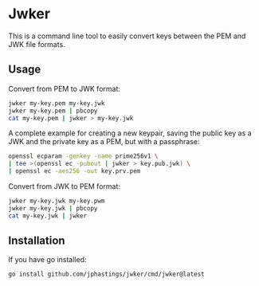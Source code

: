 # Jwker

This is a command line tool to easily convert keys between the PEM and JWK file formats.

## Usage

Convert from PEM to JWK format:

```bash
jwker my-key.pem my-key.jwk
jwker my-key.pem | pbcopy
cat my-key.pem | jwker > my-key.jwk
```

A complete example for creating a new keypair, saving the public key as a JWK and the private key as a PEM, but with a passphrase:

```bash
openssl ecparam -genkey -name prime256v1 \
| tee >(openssl ec -pubout | jwker > key.pub.jwk) \
| openssl ec -aes256 -out key.prv.pem
```

Convert from JWK to PEM format:

```bash
jwker my-key.jwk my-key.pwm
jwker my-key.jwk | pbcopy
cat my-key.jwk | jwker
```

## Installation

If you have go installed:

```bash
go install github.com/jphastings/jwker/cmd/jwker@latest
```
